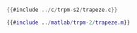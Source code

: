 # 

<div class="tabbed-blocks">


```c
{{#include ../c/trpm-s2/trapeze.c}}
```

```matlab
{{#include ../matlab/trpm-2/trapeze.m}}
```

</div>
